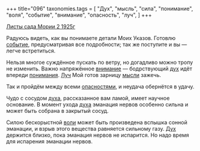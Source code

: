 +++
title="096"
taxonomies.tags = [
 "Дух",
 "мысль",
 "сила",
 "понимание",
 "воля",
 "событие",
 "внимание",
 "опасность",
 "луч",
]
+++

[Листы сада Мории 2 1925г](/agni/1925)

Радуюсь видеть, как вы понимаете детали Моих Указов. Готовлю [событие](/tags/событие), предусматривая все подробности; так же поступите и вы — легче встретиться.   

Нельзя многое суждённое пускать по ветру, но догадливо можно тропу не изменить. Важно напряжённое [внимание](/tags/внимание) — бодрствующий [дух](/tags/[Дух](/tags/Дух)) идёт впереди [понимания](/tags/понимание). [Луч](/tags/луч) Мой готов зарницу [мысли](/tags/мысль) зажечь.   

Так и пройдём между всеми [опасностями](/tags/опасность), и неудача обернётся в удачу.   

Чудо с сосудом [духа](/tags/[Дух](/tags/Дух)), рассказанное вам ламой, имеет научное основание. В момент ухода [духа](/tags/[Дух](/tags/Дух)) эманация нервов особенно сильна и может быть собрана в закрытый сосуд.   

Силою бескорыстной [воли](/tags/воля) может быть произведена вспышка сонной эманации, и взрыв этого вещества равняется сильному газу. [Дух](/tags/Дух) держится близко, пока эманация нервов не испарится. Но надо время для испарения эманации нервов.   

